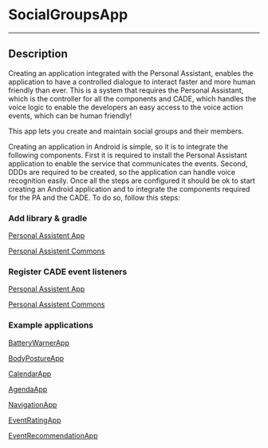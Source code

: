 # SocialGroupsApp

---

## Description

Creating an application integrated with the Personal Assistant, enables the application to have a controlled dialogue to interact faster and more human friendly than ever.
This is a system that requires the Personal Assistant, which is the controller for all the components and CADE, which handles the voice logic to enable the developers an easy access to the voice action events, which can be human friendly!

This app lets you create and maintain social groups and their members.

Creating an application in Android is simple, so it is to integrate the following components.
First it is required to install the Personal Assistant application to enable the service that communicates the events.
Second, DDDs are required to be created, so the application can handle voice recognition easily.
Once all the steps are configured it should be ok to start creating an Android application and to integrate the components required for the PA and the CADE. To do so, follow this steps:


### Add library & gradle

[Personal Assistent App](https://github.com/ALFREDProject/PersonalAssistentApp/)

[Personal Assistent Commons](https://github.com/ALFREDProject/PersonalAssistentCommons/)

### Register CADE event listeners

[Personal Assistent App](https://github.com/ALFREDProject/PersonalAssistentApp/)

[Personal Assistent Commons](https://github.com/ALFREDProject/PersonalAssistentCommons/)

### Example applications

[BatteryWarnerApp](https://github.com/ALFREDProject/BatteryWarnerApp/)

[BodyPostureApp](https://github.com/ALFREDProject/BodyPostureApp/)

[CalendarApp](https://github.com/ALFREDProject/CalendarApp/)

[AgendaApp](https://github.com/ALFREDProject/AgendaApp/)

[NavigationApp](https://github.com/ALFREDProject/NavigationApp/)

[EventRatingApp](https://github.com/ALFREDProject/EventRatingApp/)

[EventRecommendationApp](https://github.com/ALFREDProject/EventRecommendationApp/)


